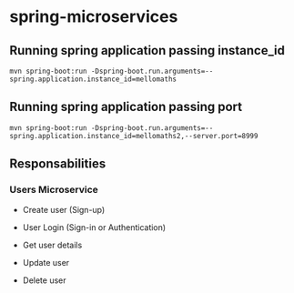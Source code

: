 # spring-microservices

## Running spring application passing instance_id

```
mvn spring-boot:run -Dspring-boot.run.arguments=--spring.application.instance_id=mellomaths
```

## Running spring application passing port

```
mvn spring-boot:run -Dspring-boot.run.arguments=--spring.application.instance_id=mellomaths2,--server.port=8999
```

## Responsabilities

### Users Microservice

- Create user (Sign-up)

- User Login (Sign-in or Authentication)

- Get user details

- Update user

- Delete user
